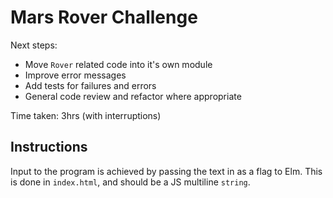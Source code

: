 # Mars Rover Challenge

Next steps:

- Move `Rover` related code into it's own module
- Improve error messages
- Add tests for failures and errors
- General code review and refactor where appropriate

Time taken: 3hrs (with interruptions)

## Instructions

Input to the program is achieved by passing the text in as a flag to Elm. This
is done in `index.html`, and should be a JS multiline `string`.
